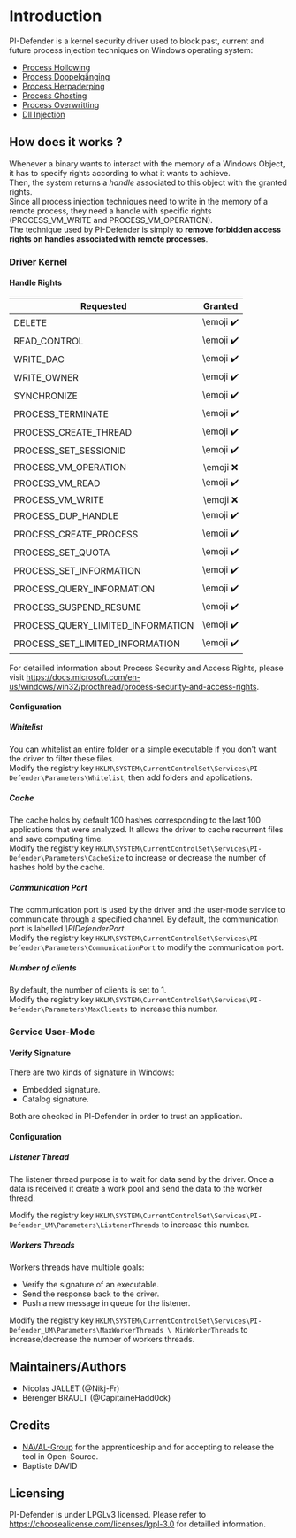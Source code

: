 # Introduction

PI-Defender is a kernel security driver used to block past, current and future process injection techniques on Windows operating system:
* [Process Hollowing](https://attack.mitre.org/techniques/T1055/012/)
* [Process Doppelgänging](https://attack.mitre.org/techniques/T1055/013/)
* [Process Herpaderping](https://jxy-s.github.io/herpaderping/)
* [Process Ghosting](https://www.elasstic.co/fr/blog/process-ghosting-a-new-executable-image-tampering-attack)
* [Process Overwritting](https://github.com/hasherazade/process-overwriting)
* [Dll Injection](https://attack.mitre.org/techniques/T1055/001/)

## How does it works ?

Whenever a binary wants to interact with the memory of a Windows Object, it has to specify rights according to what it wants to achieve.  
Then, the system returns a *handle* associated to this object with the granted rights.  
Since all process injection techniques need to write in the memory of a remote process, they need a handle with specific rights (PROCESS_VM_WRITE and PROCESS_VM_OPERATION).  
The technique used by PI-Defender is simply to **remove forbidden access rights on handles associated with remote processes**.

### Driver Kernel

#### Handle Rights

| Requested                         | Granted                   |
| ---------------------------------	| :-----------------------: |
| DELETE                            | \emoji :heavy_check_mark: |
| READ_CONTROL                      | \emoji :heavy_check_mark: |
| WRITE_DAC                         | \emoji :heavy_check_mark: |
| WRITE_OWNER                       | \emoji :heavy_check_mark: |
| SYNCHRONIZE                       | \emoji :heavy_check_mark: |
| PROCESS_TERMINATE                 | \emoji :heavy_check_mark: |
| PROCESS_CREATE_THREAD             | \emoji :heavy_check_mark: |
| PROCESS_SET_SESSIONID             | \emoji :heavy_check_mark: |
| PROCESS_VM_OPERATION              | \emoji :x:                |
| PROCESS_VM_READ                   | \emoji :heavy_check_mark: |
| PROCESS_VM_WRITE                  | \emoji :x:                |
| PROCESS_DUP_HANDLE                | \emoji :heavy_check_mark: |
| PROCESS_CREATE_PROCESS            | \emoji :heavy_check_mark: |
| PROCESS_SET_QUOTA                 | \emoji :heavy_check_mark: |
| PROCESS_SET_INFORMATION           | \emoji :heavy_check_mark: |
| PROCESS_QUERY_INFORMATION         | \emoji :heavy_check_mark: |
| PROCESS_SUSPEND_RESUME            | \emoji :heavy_check_mark: |
| PROCESS_QUERY_LIMITED_INFORMATION | \emoji :heavy_check_mark: |
| PROCESS_SET_LIMITED_INFORMATION   | \emoji :heavy_check_mark: |

For detailled information about Process Security and Access Rights, please visit https://docs.microsoft.com/en-us/windows/win32/procthread/process-security-and-access-rights.

#### Configuration

##### Whitelist

You can whitelist an entire folder or a simple executable if you don't want the driver to filter these files.  
Modify the registry key ```HKLM\SYSTEM\CurrentControlSet\Services\PI-Defender\Parameters\Whitelist```, then add folders and applications.

##### Cache

The cache holds by default 100 hashes corresponding to the last 100 applications that were analyzed.
It allows the driver to cache recurrent files and save computing time.  
Modify the registry key ```HKLM\SYSTEM\CurrentControlSet\Services\PI-Defender\Parameters\CacheSize``` to increase or decrease the number of hashes hold by the cache.

##### Communication Port

The communication port is used by the driver and the user-mode service to communicate through a specified channel.
By default, the communication port is labelled _\PIDefenderPort_.  
Modify the registry key ```HKLM\SYSTEM\CurrentControlSet\Services\PI-Defender\Parameters\CommunicationPort``` to modify the communication port.

##### Number of clients

By default, the number of clients is set to 1.  
Modify the registry key ```HKLM\SYSTEM\CurrentControlSet\Services\PI-Defender\Parameters\MaxClients``` to increase this number.

### Service User-Mode

#### Verify Signature

There are two kinds of signature in Windows:
* Embedded signature.
* Catalog signature.

Both are checked in PI-Defender in order to trust an application.

#### Configuration

##### Listener Thread

The listener thread purpose is to wait for data send by the driver. Once a data is received it create a work pool and send the data to the worker thread.

Modify the registry key ```HKLM\SYSTEM\CurrentControlSet\Services\PI-Defender_UM\Parameters\ListenerThreads``` to increase this number.

##### Workers Threads

Workers threads have multiple goals:
* Verify the signature of an executable.
* Send the response back to the driver.
* Push a new message in queue for the listener.

Modify the registry key ```HKLM\SYSTEM\CurrentControlSet\Services\PI-Defender_UM\Parameters\MaxWorkerThreads \ MinWorkerThreads``` to increase/decrease the number of workers threads.

## Maintainers/Authors

* Nicolas JALLET (@Nikj-Fr)
* Bérenger BRAULT (@CapitaineHadd0ck)

## Credits

* [NAVAL-Group](https://www.naval-group.com/en) for the apprenticeship and for accepting to release the tool in Open-Source.
* Baptiste DAVID

## Licensing

PI-Defender is under LPGLv3 licensed. Please refer to https://choosealicense.com/licenses/lgpl-3.0 for detailled information.

